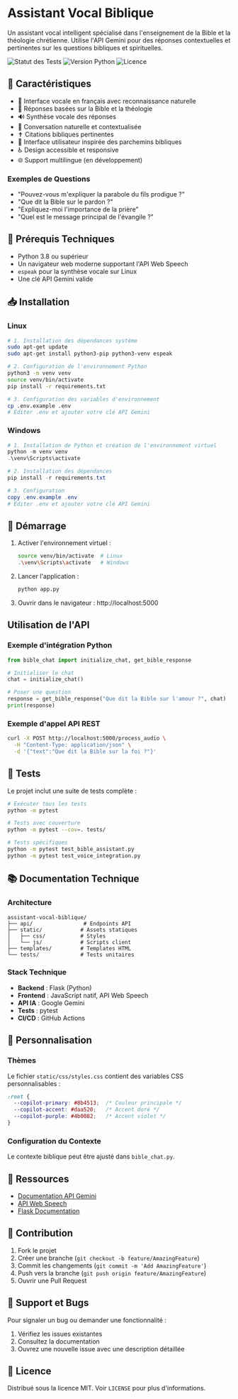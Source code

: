 # Assistant Vocal Biblique

Un assistant vocal intelligent spécialisé dans l'enseignement de la Bible et la théologie chrétienne. Utilise l'API Gemini pour des réponses contextuelles et pertinentes sur les questions bibliques et spirituelles.

![Statut des Tests](https://img.shields.io/badge/tests-passing-brightgreen)
![Version Python](https://img.shields.io/badge/python-%3E%3D3.8-blue)
![Licence](https://img.shields.io/badge/license-MIT-green)

## 🌟 Caractéristiques

- 🎤 Interface vocale en français avec reconnaissance naturelle
- 📖 Réponses basées sur la Bible et la théologie
- 🔊 Synthèse vocale des réponses
- 💬 Conversation naturelle et contextualisée
- ✝️ Citations bibliques pertinentes
- 📜 Interface utilisateur inspirée des parchemins bibliques
- ♿ Design accessible et responsive
- 🌐 Support multilingue (en développement)

### Exemples de Questions
- "Pouvez-vous m'expliquer la parabole du fils prodigue ?"
- "Que dit la Bible sur le pardon ?"
- "Expliquez-moi l'importance de la prière"
- "Quel est le message principal de l'évangile ?"

## 🔧 Prérequis Techniques

- Python 3.8 ou supérieur
- Un navigateur web moderne supportant l'API Web Speech
- `espeak` pour la synthèse vocale sur Linux
- Une clé API Gemini valide

## 📥 Installation

### Linux
```bash
# 1. Installation des dépendances système
sudo apt-get update
sudo apt-get install python3-pip python3-venv espeak

# 2. Configuration de l'environnement Python
python3 -m venv venv
source venv/bin/activate
pip install -r requirements.txt

# 3. Configuration des variables d'environnement
cp .env.example .env
# Éditer .env et ajouter votre clé API Gemini
```

### Windows
```powershell
# 1. Installation de Python et création de l'environnement virtuel
python -m venv venv
.\venv\Scripts\activate

# 2. Installation des dépendances
pip install -r requirements.txt

# 3. Configuration
copy .env.example .env
# Éditer .env et ajouter votre clé API Gemini
```

## 🚀 Démarrage

1. Activer l'environnement virtuel :
   ```bash
   source venv/bin/activate  # Linux
   .\venv\Scripts\activate   # Windows
   ```

2. Lancer l'application :
   ```bash
   python app.py
   ```

3. Ouvrir dans le navigateur : http://localhost:5000

## Utilisation de l'API

### Exemple d'intégration Python

```python
from bible_chat import initialize_chat, get_bible_response

# Initialiser le chat
chat = initialize_chat()

# Poser une question
response = get_bible_response("Que dit la Bible sur l'amour ?", chat)
print(response)
```

### Exemple d'appel API REST

```bash
curl -X POST http://localhost:5000/process_audio \
  -H "Content-Type: application/json" \
  -d '{"text":"Que dit la Bible sur la foi ?"}'
```

## 🧪 Tests

Le projet inclut une suite de tests complète :

```bash
# Exécuter tous les tests
python -m pytest

# Tests avec couverture
python -m pytest --cov=. tests/

# Tests spécifiques
python -m pytest test_bible_assistant.py
python -m pytest test_voice_integration.py
```

## 📚 Documentation Technique

### Architecture

```plaintext
assistant-vocal-biblique/
├── api/                # Endpoints API
├── static/            # Assets statiques
│   ├── css/           # Styles
│   └── js/            # Scripts client
├── templates/         # Templates HTML
└── tests/             # Tests unitaires
```

### Stack Technique

- **Backend** : Flask (Python)
- **Frontend** : JavaScript natif, API Web Speech
- **API IA** : Google Gemini
- **Tests** : pytest
- **CI/CD** : GitHub Actions

## 🎨 Personnalisation

### Thèmes
Le fichier `static/css/styles.css` contient des variables CSS personnalisables :

```css
:root {
  --copilot-primary: #8b4513;  /* Couleur principale */
  --copilot-accent: #daa520;   /* Accent doré */
  --copilot-purple: #4b0082;   /* Accent violet */
}
```

### Configuration du Contexte
Le contexte biblique peut être ajusté dans `bible_chat.py`.

## 📖 Ressources

- [Documentation API Gemini](https://ai.google.dev/docs)
- [API Web Speech](https://developer.mozilla.org/fr/docs/Web/API/Web_Speech_API)
- [Flask Documentation](https://flask.palletsprojects.com/)

## 🤝 Contribution

1. Fork le projet
2. Créer une branche (`git checkout -b feature/AmazingFeature`)
3. Commit les changements (`git commit -m 'Add AmazingFeature'`)
4. Push vers la branche (`git push origin feature/AmazingFeature`)
5. Ouvrir une Pull Request

## 🐛 Support et Bugs

Pour signaler un bug ou demander une fonctionnalité :

1. Vérifiez les issues existantes
2. Consultez la documentation
3. Ouvrez une nouvelle issue avec une description détaillée

## 📝 Licence

Distribué sous la licence MIT. Voir `LICENSE` pour plus d'informations.
